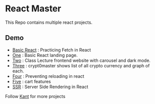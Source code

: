 
# React Master

This Repo contains multiple react projects.


## Demo

 - [Basic React](https://basicreact-ivory.vercel.app/) : Practicing Fetch in React
 - [One](https://reactone-inky.vercel.app) : Basic React landing page.
 - [Two](https://codebankreact.vercel.app/) : Class Lecture frontend website with carousel and dark mode.
 - [Three](https://crypt0master.vercel.app/) : crypt0master shows list of all crypto currency and graph of each.
 - [Four](https://four-umber.vercel.app/) : Preventing reloading in react
 - [Five](https://cart-feature.vercel.app/) : cart features
 - [SSR](https://github.com/kant146/reactssr) : Server Side Rendering in React

Follow [Kant](https://github.com/kant146) for more projects
